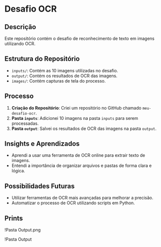 # Desafio OCR

## Descrição
Este repositório contém o desafio de reconhecimento de texto em imagens utilizando OCR.

## Estrutura do Repositório
- `inputs/`: Contém as 10 imagens utilizadas no desafio.
- `output/`: Contém os resultados de OCR das imagens.
- `images/`: Contém capturas de tela do processo.

## Processo
1. **Criação do Repositório**: Criei um repositório no GitHub chamado `meu-desafio-ocr`.
2. **Pasta `inputs`**: Adicionei 10 imagens na pasta `inputs` para serem processadas.
3. **Pasta `output`**: Salvei os resultados de OCR das imagens na pasta `output`.

## Insights e Aprendizados
- Aprendi a usar uma ferramenta de OCR online para extrair texto de imagens.
- Entendi a importância de organizar arquivos e pastas de forma clara e lógica.

## Possibilidades Futuras
- Utilizar ferramentas de OCR mais avançadas para melhorar a precisão.
- Automatizar o processo de OCR utilizando scripts em Python.

## Prints
!Pasta Output.png

!Pasta Output
